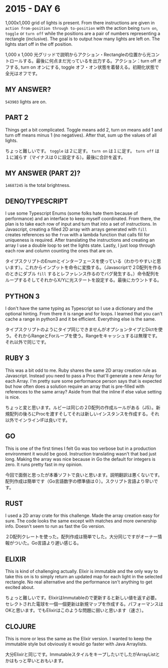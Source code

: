 # 2015 - DAY 6

1,000x1,000 grid of lights is present. From there instructions are given in `action from-position through to-position` with the action being `turn on`, `toggle` or `turn off` while the positions are a pair of numbers representing a rectangle (inclusive). The goal is to output how many lights are left on. The lights start off in the off position.

1,000 x 1,000 光グリッドで説明からアクション・Rectangleの位置から光コントロールする。最後に何点まだ光っているを出力する。アクション：turn off オフする, turn on オンにする, toggle オフ・オン状態を着替える。初期化状態で全光はオフです。

## MY ANSWER?

`543903` lights are on.

## PART 2

Things get a bit complicated. Toggle means add 2, turn on means add 1 and turn off means minus 1 (no negatives). After that, sum up the values of all lights.

ちょっと難しいです。 `toggle` は２に足す。 `turn on` は１に足す。 `turn off` は１に減らす（マイナスは０に設定する）。最後に合計を返す。

## MY ANSWER (PART 2)?

`14687245` is the total brightness.

## DENO/TYPESCRIPT

I use some Typescript Enums (some folks hate them because of performance) and an interface to keep myself coordinated. From there, the plan is to take each row of input and turn that into a set of instructions. In Javascript, creating a filled 2D array with arrays generated with `fill` creates references so the `from` with a lambda function that calls fill for uniqueness is required. After translating the instructions and creating an array I use a double loop to set the lights state. Lastly, I just loop through each row and column counting the ones that are on.

タイプスクリプトのEnumとインターフェースを使っている（わかりやすいと思います）。これからインプットを命令に変換する。（Javascriptで２D配列を作るのときにダブル `fill` するとレファレンス作るのでバグ発生する。）命令配列をループするそしてそれからX/Yに光ステートを設定する。最後にカウントする。

## PYTHON 3

I don't have the same typing as Typescript so I use a dictionary and the optional hinting. From there it is range and for loops. I learned that you can't cache a range in python3 and it be efficient. Everything else is the same.

タイプスクリプトのようにタイプ同じできませんがオプションタイプとDictを使う。それからRangeとForループを使う。Rangeをキャッシュするは無理です。それ以外で同じです。

## RUBY 3

This was a bit odd to me. Ruby shares the same 2D array creation rule as Javascript. Instead you need to pass a Proc that'll generate a new Array for each Array. I'm pretty sure some performance person says that is expected but how often does a solution require an array that is pre-filled with references to the same array? Aside from that the inline if else value setting is nice.

ちょっと変と思います。ルビーは同じの２D配列の作成ルールがある（JS）。新規配列の後ろにProcを渡すそしてそれは新しいインスタンスを作成する。それ以外でインラインIFは良いです。

## GO

This is one of the first times I felt Go was too verbose but in a production environment it would be good. Instruction translating wasn't that bad just long. Making the array was nice because in Go the default for integers is zero. It runs pretty fast in my opinion.

今回で面倒と思ったが本番ソフトで良いと思います。説明翻訳は悪くないです。配列作成は簡単です（Go言語数字の標準値は０）。スクリプト言語より早いです。

## RUST

I used a 2D array crate for this challenge. Made the array creation easy for sure. The code looks the same except with matches and more ownership info. Doesn't seem to run as fast the Go version.

２D配列クレートを使った。配列作成は簡単でした。大分同じですがオーナー情報がついた。Go言語より遅い感じる。

## ELIXIR

This is kind of challenging actually. Elixir is immutable and the only way to take this on is to simply return an updated map for each light in the selected rectangle. No real alternative and the performance isn't anything to get excited about.

ちょっと難しいです。ElixirはImmutableので更新すると新しい値を返す必要。セレクトされた電球を一個一個更新は新規マップを作成する。パフォーマンスはOKと思います。でもElixirはこのような問題に弱いと思います（速さ）。

## CLOJURE

This is more or less the same as the Elixir version. I wanted to keep the immutable style but obviously it would go faster with Java Arraylists.

大分Elixirと同じです。ImmutableスタイルをキープしたいでしたがArrayListとかはもっと早いとおもいます。
